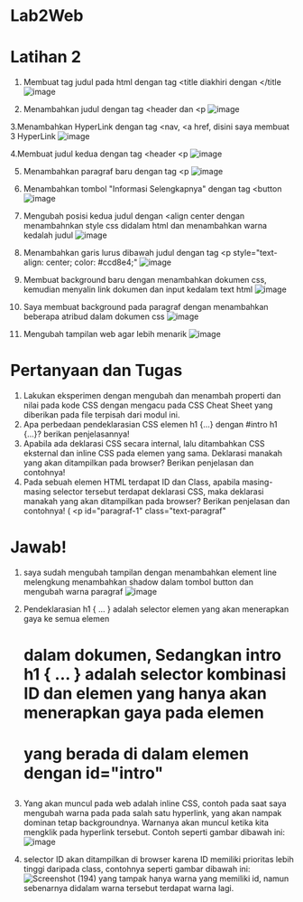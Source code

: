 # Lab2Web
# Latihan 2
1. Membuat tag judul pada html dengan tag <title diakhiri dengan </title
![image](https://github.com/user-attachments/assets/70825bd7-cc4f-4762-b10e-328183ab9f9f)

2. Menambahkan judul dengan tag <header dan <p
![image](https://github.com/user-attachments/assets/c30f9298-a850-4592-bdbe-8f4623c6340b)

3.Menambahkan HyperLink dengan tag <nav, <a href, disini saya membuat 3 HyperLink
![image](https://github.com/user-attachments/assets/59bb2cf7-b64c-42e2-a6f5-f74054034ebe)

4.Membuat judul kedua dengan tag <header <p
![image](https://github.com/user-attachments/assets/2e945038-59bf-4881-87f7-155f7d35c1ec)

5. Menambahkan paragraf baru dengan tag <p
![image](https://github.com/user-attachments/assets/fb2b2462-dc83-4dcb-801f-287c6900b115)

6. Menambahkan tombol "Informasi Selengkapnya" dengan tag <button
![image](https://github.com/user-attachments/assets/45601b51-7991-4e43-a987-fdb9141336ec)

7. Mengubah posisi kedua judul dengan <align center dengan menambahnkan style css didalam html dan menambahkan warna kedalah judul
![image](https://github.com/user-attachments/assets/1107bd9e-d3c2-44b4-ab82-6279aaf0bfae)

8. Menambahkan garis lurus dibawah judul dengan tag <p style="text-align: center; color: #ccd8e4;"
![image](https://github.com/user-attachments/assets/a2f3edc7-576a-434b-82db-647f6a378c94)

9. Membuat background baru dengan menambahkan dokumen css, kemudian menyalin link dokumen dan input kedalam text html
   ![image](https://github.com/user-attachments/assets/f0f4f5b3-2538-4650-912a-3ec98cd71fc2)

10. Saya membuat background pada paragraf dengan menambahkan beberapa atribud dalam dokumen css
![image](https://github.com/user-attachments/assets/4eb224cf-814b-41d3-a263-2ec7c9f9d3a9)

11. Mengubah tampilan web agar lebih menarik 
![image](https://github.com/user-attachments/assets/0a33ba60-b0a5-4821-b303-dea5ca9f1931)

# Pertanyaan dan Tugas
1. Lakukan eksperimen dengan mengubah dan menambah properti dan nilai pada kode CSS
dengan mengacu pada CSS Cheat Sheet yang diberikan pada file terpisah dari modul ini.
2. Apa perbedaan pendeklarasian CSS elemen h1 {...} dengan #intro h1 {...}? berikan
penjelasannya!
3. Apabila ada deklarasi CSS secara internal, lalu ditambahkan CSS eksternal dan inline CSS pada
elemen yang sama. Deklarasi manakah yang akan ditampilkan pada browser? Berikan
penjelasan dan contohnya!
4. Pada sebuah elemen HTML terdapat ID dan Class, apabila masing-masing selector tersebut
terdapat deklarasi CSS, maka deklarasi manakah yang akan ditampilkan pada browser?
Berikan penjelasan dan contohnya! ( <p id="paragraf-1" class="text-paragraf"

# Jawab!
1. saya sudah mengubah tampilan dengan menambahkan element line melengkung menambahkan shadow dalam tombol button dan mengubah warna paragraf
![image](https://github.com/user-attachments/assets/bf8f8058-bcff-4745-b62c-0c9ba96f8f8c)

2. Pendeklarasian h1 { ... } adalah selector elemen yang akan menerapkan gaya ke semua elemen <h1> dalam dokumen, Sedangkan intro h1 { ... } adalah selector kombinasi ID dan elemen yang hanya akan menerapkan gaya pada elemen <h1> yang berada di dalam elemen dengan id="intro"

3. Yang akan muncul pada web adalah inline CSS, contoh pada saat saya mengubah warna pada pada salah satu hyperlink, yang akan nampak dominan tetap backgroundnya. Warnanya akan muncul ketika kita mengklik pada hyperlink tersebut. Contoh seperti gambar dibawah ini:
![image](https://github.com/user-attachments/assets/a3679214-ed42-46fb-9068-b4477de7a486)

4. selector ID akan ditampilkan di browser karena ID memiliki prioritas lebih tinggi daripada class, contohnya seperti gambar dibawah ini:
![Screenshot (194)](https://github.com/user-attachments/assets/7ed3785d-1af6-4bb9-b879-0573386cf98f)
yang tampak hanya warna yang memiliki id, namun sebenarnya didalam warna tersebut terdapat warna lagi.

  




